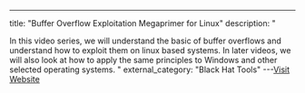 ---
title: "Buffer Overflow Exploitation Megaprimer for Linux"
description: "

In this video series, we will understand the basic of buffer overflows and understand how to exploit them on linux based systems. In later videos, we will also look at how to apply the same principles to Windows and other selected operating systems.
"
external_category: "Black Hat Tools"
---[Visit Website](http://www.securitytube.net/groups?operation=view&groupId=4)

